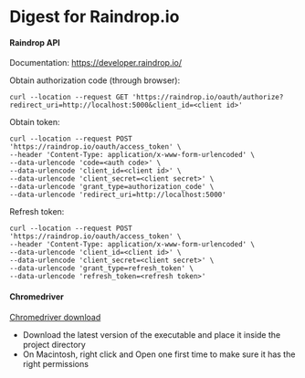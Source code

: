 # Digest for Raindrop.io

#### Raindrop API
Documentation: https://developer.raindrop.io/

Obtain authorization code (through browser):
```
curl --location --request GET 'https://raindrop.io/oauth/authorize?redirect_uri=http://localhost:5000&client_id=<client id>'
```

Obtain token:
```
curl --location --request POST 'https://raindrop.io/oauth/access_token' \
--header 'Content-Type: application/x-www-form-urlencoded' \
--data-urlencode 'code=<auth code>' \
--data-urlencode 'client_id=<client id>' \
--data-urlencode 'client_secret=<client secret>' \
--data-urlencode 'grant_type=authorization_code' \
--data-urlencode 'redirect_uri=http://localhost:5000'
```

Refresh token:
```
curl --location --request POST 'https://raindrop.io/oauth/access_token' \
--header 'Content-Type: application/x-www-form-urlencoded' \
--data-urlencode 'client_id=<client id>' \
--data-urlencode 'client_secret=<client secret>' \
--data-urlencode 'grant_type=refresh_token' \
--data-urlencode 'refresh_token=<refresh token>'
```

#### Chromedriver
[Chromedriver download](http://chromedriver.storage.googleapis.com/index.html)

- Download the latest version of the executable and place it inside the project directory
- On Macintosh, right click and Open one first time to make sure it has the right permissions